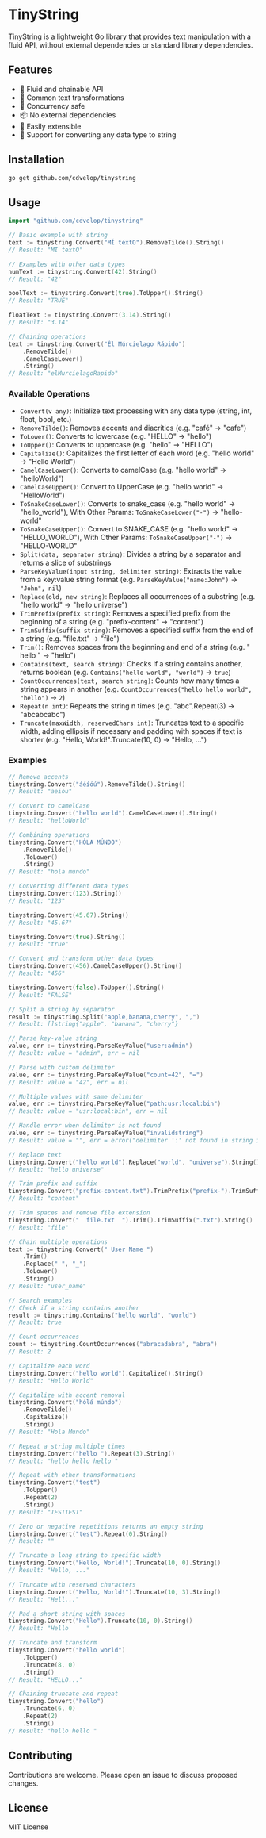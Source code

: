 # TinyString

TinyString is a lightweight Go library that provides text manipulation with a fluid API, without external dependencies or standard library dependencies.

## Features

- 🚀 Fluid and chainable API
- 🔄 Common text transformations
- 🧵 Concurrency safe
- 📦 No external dependencies
- 🎯 Easily extensible
- 🔄 Support for converting any data type to string

## Installation

```bash
go get github.com/cdvelop/tinystring
```

## Usage

```go
import "github.com/cdvelop/tinystring"

// Basic example with string
text := tinystring.Convert("MÍ téxtO").RemoveTilde().String()
// Result: "MI textO"

// Examples with other data types
numText := tinystring.Convert(42).String()
// Result: "42"

boolText := tinystring.Convert(true).ToUpper().String()
// Result: "TRUE"

floatText := tinystring.Convert(3.14).String()
// Result: "3.14"

// Chaining operations
text := tinystring.Convert("Él Múrcielago Rápido")
    .RemoveTilde()
    .CamelCaseLower()
    .String()
// Result: "elMurcielagoRapido"
```

### Available Operations

- `Convert(v any)`: Initialize text processing with any data type (string, int, float, bool, etc.)
- `RemoveTilde()`: Removes accents and diacritics (e.g. "café" -> "cafe") 
- `ToLower()`: Converts to lowercase (e.g. "HELLO" -> "hello")
- `ToUpper()`: Converts to uppercase (e.g. "hello" -> "HELLO")
- `Capitalize()`: Capitalizes the first letter of each word (e.g. "hello world" -> "Hello World")
- `CamelCaseLower()`: Converts to camelCase (e.g. "hello world" -> "helloWorld")
- `CamelCaseUpper()`: Convert to UpperCase (e.g. "hello world" -> "HelloWorld")
- `ToSnakeCaseLower()`: Converts to snake_case (e.g. "hello world" -> "hello_world"), With  Other Params: `ToSnakeCaseLower("-")` -> "hello-world" 
- `ToSnakeCaseUpper()`: Convert to SNAKE_CASE (e.g. "hello world" -> "HELLO_WORLD"), With Other Params: `ToSnakeCaseUpper("-")` -> "HELLO-WORLD"
- `Split(data, separator string)`: Divides a string by a separator and returns a slice of substrings
- `ParseKeyValue(input string, delimiter string)`: Extracts the value from a key:value string format (e.g. `ParseKeyValue("name:John")` -> `"John", nil`)
- `Replace(old, new string)`: Replaces all occurrences of a substring (e.g. "hello world" -> "hello universe")
- `TrimPrefix(prefix string)`: Removes a specified prefix from the beginning of a string (e.g. "prefix-content" -> "content")
- `TrimSuffix(suffix string)`: Removes a specified suffix from the end of a string (e.g. "file.txt" -> "file")
- `Trim()`: Removes spaces from the beginning and end of a string (e.g. "  hello  " -> "hello")
- `Contains(text, search string)`: Checks if a string contains another, returns boolean (e.g. `Contains("hello world", "world")` -> `true`)
- `CountOccurrences(text, search string)`: Counts how many times a string appears in another (e.g. `CountOccurrences("hello hello world", "hello")` -> `2`)
- `Repeat(n int)`: Repeats the string n times (e.g. "abc".Repeat(3) -> "abcabcabc")
- `Truncate(maxWidth, reservedChars int)`: Truncates text to a specific width, adding ellipsis if necessary and padding with spaces if text is shorter (e.g. "Hello, World!".Truncate(10, 0) -> "Hello, ...")

### Examples

```go
// Remove accents
tinystring.Convert("áéíóú").RemoveTilde().String()
// Result: "aeiou"

// Convert to camelCase
tinystring.Convert("hello world").CamelCaseLower().String()
// Result: "helloWorld"

// Combining operations
tinystring.Convert("HÓLA MÚNDO")
    .RemoveTilde()
    .ToLower()
    .String()
// Result: "hola mundo"

// Converting different data types
tinystring.Convert(123).String()
// Result: "123"

tinystring.Convert(45.67).String()
// Result: "45.67"

tinystring.Convert(true).String()
// Result: "true"

// Convert and transform other data types
tinystring.Convert(456).CamelCaseUpper().String()
// Result: "456"

tinystring.Convert(false).ToUpper().String()
// Result: "FALSE"

// Split a string by separator
result := tinystring.Split("apple,banana,cherry", ",")
// Result: []string{"apple", "banana", "cherry"}

// Parse key-value string
value, err := tinystring.ParseKeyValue("user:admin")
// Result: value = "admin", err = nil

// Parse with custom delimiter
value, err := tinystring.ParseKeyValue("count=42", "=")
// Result: value = "42", err = nil

// Multiple values with same delimiter
value, err := tinystring.ParseKeyValue("path:usr:local:bin")
// Result: value = "usr:local:bin", err = nil

// Handle error when delimiter is not found
value, err := tinystring.ParseKeyValue("invalidstring")
// Result: value = "", err = error("delimiter ':' not found in string invalidstring")

// Replace text
tinystring.Convert("hello world").Replace("world", "universe").String()
// Result: "hello universe"

// Trim prefix and suffix
tinystring.Convert("prefix-content.txt").TrimPrefix("prefix-").TrimSuffix(".txt").String()
// Result: "content"

// Trim spaces and remove file extension
tinystring.Convert("  file.txt  ").Trim().TrimSuffix(".txt").String()
// Result: "file"

// Chain multiple operations
text := tinystring.Convert(" User Name ")
    .Trim()
    .Replace(" ", "_")
    .ToLower()
    .String()
// Result: "user_name"

// Search examples
// Check if a string contains another
result := tinystring.Contains("hello world", "world")
// Result: true

// Count occurrences
count := tinystring.CountOccurrences("abracadabra", "abra")
// Result: 2

// Capitalize each word
tinystring.Convert("hello world").Capitalize().String()
// Result: "Hello World"

// Capitalize with accent removal
tinystring.Convert("hólá múndo")
    .RemoveTilde()
    .Capitalize()
    .String()
// Result: "Hola Mundo"

// Repeat a string multiple times
tinystring.Convert("hello ").Repeat(3).String()
// Result: "hello hello hello "

// Repeat with other transformations
tinystring.Convert("test")
    .ToUpper()
    .Repeat(2)
    .String()
// Result: "TESTTEST"

// Zero or negative repetitions returns an empty string
tinystring.Convert("test").Repeat(0).String()
// Result: ""

// Truncate a long string to specific width
tinystring.Convert("Hello, World!").Truncate(10, 0).String()
// Result: "Hello, ..."

// Truncate with reserved characters
tinystring.Convert("Hello, World!").Truncate(10, 3).String()
// Result: "Hell..."

// Pad a short string with spaces
tinystring.Convert("Hello").Truncate(10, 0).String()
// Result: "Hello     "

// Truncate and transform
tinystring.Convert("hello world")
    .ToUpper()
    .Truncate(8, 0)
    .String()
// Result: "HELLO..."

// Chaining truncate and repeat
tinystring.Convert("hello")
    .Truncate(6, 0)
    .Repeat(2)
    .String()
// Result: "hello hello "
```

## Contributing

Contributions are welcome. Please open an issue to discuss proposed changes.

## License

MIT License